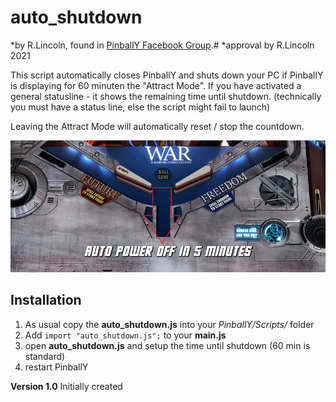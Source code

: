 # auto_shutdown
*by R.Lincoln, found in [PinballY Facebook Group](https://www.facebook.com/groups/781499215682063/).#
*approval by R.Lincoln 2021


This script automatically closes PinballY and shuts down your PC if PinballY is displaying for 60 minuten the "Attract Mode".
If you have activated a general statusline - it shows the remaining time until shutdown. (technically you must have a status line, else the script might fail to launch)

Leaving the Attract Mode will automatically reset / stop the countdown.

![show_instruction_card](https://github.com/worksasdesigned/PinballY_scrips/blob/Master/auto_shutdown/auto_shutdown.png)


## Installation ##
1. As usual copy the **auto_shutdown.js** into your *PinballY/Scripts/* folder
2. Add ```import "auto_shutdown.js";``` to your **main.js**
3. open **auto_shutdown.js** and setup the time until shutdown (60 min is standard)
4. restart PinballY


**Version 1.0**
Initially created





